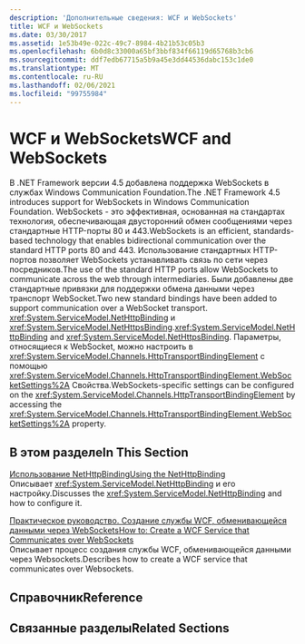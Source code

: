 ```yaml
---
description: 'Дополнительные сведения: WCF и WebSockets'
title: WCF и WebSockets
ms.date: 03/30/2017
ms.assetid: 1e53b49e-022c-49c7-8984-4b21b53c05b3
ms.openlocfilehash: 6b0d8c33000a65bf3bbf834f66119d65768b3cb6
ms.sourcegitcommit: ddf7edb67715a5b9a45e3dd44536dabc153c1de0
ms.translationtype: MT
ms.contentlocale: ru-RU
ms.lasthandoff: 02/06/2021
ms.locfileid: "99755984"
---
```

# <a name="wcf-and-websockets"></a><span data-ttu-id="661cb-103">WCF и WebSockets</span><span class="sxs-lookup"><span data-stu-id="661cb-103">WCF and WebSockets</span></span>

<span data-ttu-id="661cb-104">В .NET Framework версии 4.5 добавлена поддержка WebSockets в службах Windows Communication Foundation.</span><span class="sxs-lookup"><span data-stu-id="661cb-104">The .NET Framework 4.5 introduces support for WebSockets in Windows Communication Foundation.</span></span>  <span data-ttu-id="661cb-105">WebSockets - это эффективная, основанная на стандартах технология, обеспечивающая двусторонний обмен сообщениями через стандартные HTTP-порты 80 и 443.</span><span class="sxs-lookup"><span data-stu-id="661cb-105">WebSockets is an efficient, standards-based technology that enables bidirectional communication over the standard HTTP ports 80 and 443.</span></span> <span data-ttu-id="661cb-106">Использование стандартных HTTP-портов позволяет WebSockets устанавливать связь по сети через посредников.</span><span class="sxs-lookup"><span data-stu-id="661cb-106">The use of the standard HTTP ports allow WebSockets to communicate across the web through intermediaries.</span></span>  <span data-ttu-id="661cb-107">Были добавлены две стандартные привязки для поддержки обмена данными через транспорт WebSocket.</span><span class="sxs-lookup"><span data-stu-id="661cb-107">Two new standard bindings have been added to support communication over a WebSocket transport.</span></span> <span data-ttu-id="661cb-108"><xref:System.ServiceModel.NetHttpBinding> и <xref:System.ServiceModel.NetHttpsBinding>.</span><span class="sxs-lookup"><span data-stu-id="661cb-108"><xref:System.ServiceModel.NetHttpBinding> and <xref:System.ServiceModel.NetHttpsBinding>.</span></span> <span data-ttu-id="661cb-109">Параметры, относящиеся к WebSocket, можно настроить в <xref:System.ServiceModel.Channels.HttpTransportBindingElement> с помощью <xref:System.ServiceModel.Channels.HttpTransportBindingElement.WebSocketSettings%2A> Свойства.</span><span class="sxs-lookup"><span data-stu-id="661cb-109">WebSockets-specific settings can be configured on the <xref:System.ServiceModel.Channels.HttpTransportBindingElement> by accessing the <xref:System.ServiceModel.Channels.HttpTransportBindingElement.WebSocketSettings%2A> property.</span></span>
  
## <a name="in-this-section"></a><span data-ttu-id="661cb-110">В этом разделе</span><span class="sxs-lookup"><span data-stu-id="661cb-110">In This Section</span></span>  

 [<span data-ttu-id="661cb-111">Использование NetHttpBinding</span><span class="sxs-lookup"><span data-stu-id="661cb-111">Using the NetHttpBinding</span></span>](using-the-nethttpbinding.md)  
 <span data-ttu-id="661cb-112">Описывает <xref:System.ServiceModel.NetHttpBinding> и его настройку.</span><span class="sxs-lookup"><span data-stu-id="661cb-112">Discusses the <xref:System.ServiceModel.NetHttpBinding> and how to configure it.</span></span>  
  
 [<span data-ttu-id="661cb-113">Практическое руководство. Создание службы WCF, обменивающейся данными через WebSockets</span><span class="sxs-lookup"><span data-stu-id="661cb-113">How to: Create a WCF Service that Communicates over WebSockets</span></span>](how-to-create-a-wcf-service-that-communicates-over-websockets.md)  
 <span data-ttu-id="661cb-114">Описывает процесс создания службы WCF, обменивающейся данными через Websockets.</span><span class="sxs-lookup"><span data-stu-id="661cb-114">Describes how to create a WCF service that communicates over Websockets.</span></span>  
  
## <a name="reference"></a><span data-ttu-id="661cb-115">Справочник</span><span class="sxs-lookup"><span data-stu-id="661cb-115">Reference</span></span>  
  
## <a name="related-sections"></a><span data-ttu-id="661cb-116">Связанные разделы</span><span class="sxs-lookup"><span data-stu-id="661cb-116">Related Sections</span></span>
